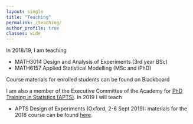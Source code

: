 ```yaml
---
layout: single
title: "Teaching"
permalink: /teaching/
author_profile: true
classes: wide
---
```


In 2018/19, I am teaching

- MATH3014 Design and Analysis of Experiments (3rd year BSc)
- MATH6157 Applied Statistical Modelling (MSc and iPhD)

Course materials for enrolled students can be found on Blackboard

I am also a member of the Executive Committee of the Academy for [PhD Training in Statistics (APTS)](http://www.apts.ac.uk/). In 2019 I will teach

- APTS Design of Experiments (Oxford, 2-6 Sept 2019): materials for the 2018 course can be found [here](https://statsdavew.github.io/apts.doe/).


